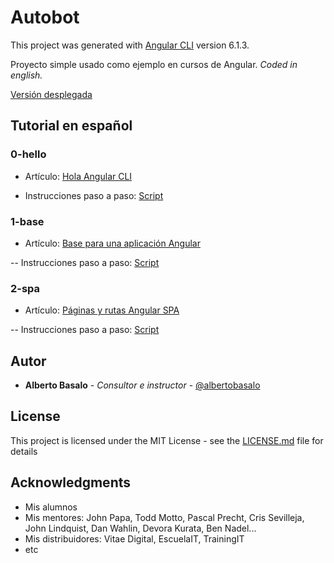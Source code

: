 # Autobot

This project was generated with [Angular CLI](https://github.com/angular/angular-cli) version 6.1.3.

Proyecto simple usado como ejemplo en cursos de Angular. *Coded in english.*

[Versión desplegada](https://academiabinaria.github.io/autobot/)

## Tutorial en español

### 0-hello

- Artículo: [Hola Angular CLI](https://academia-binaria.com/hola-angular-cli/)

- Instrucciones paso a paso: [Script](./readme/0-hello.md)

### 1-base

- Artículo: [Base para una aplicación Angular](https://academia-binaria.com/base-aplicacion-angular/)

-- Instrucciones paso a paso: [Script](./readme/1-base.md)

### 2-spa

- Artículo: [Páginas y rutas Angular SPA](https://academia-binaria.com/paginas-y-rutas-angular-spa//)

-- Instrucciones paso a paso: [Script](./readme/2-spa.md)


## Autor

* **Alberto Basalo** - *Consultor e instructor* - [@albertobasalo](https://twitter.com/albertobasalo)


## License

This project is licensed under the MIT License - see the [LICENSE.md](LICENSE.md) file for details

## Acknowledgments

* Mis alumnos
* Mis mentores: John Papa, Todd Motto, Pascal Precht, Cris Sevilleja, John Lindquist, Dan Wahlin, Devora Kurata, Ben Nadel...
* Mis distribuidores: Vitae Digital, EscuelaIT, TrainingIT
* etc
